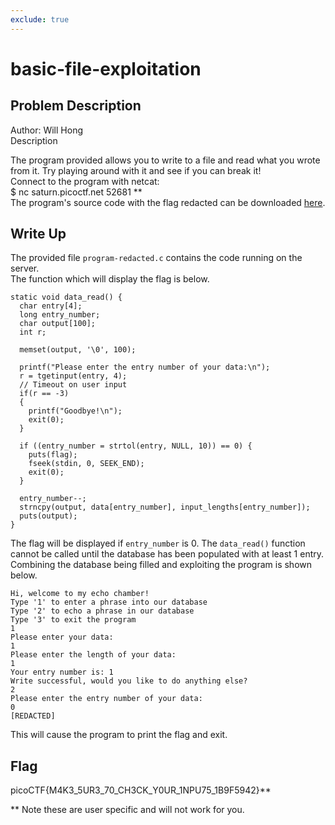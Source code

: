 ```yaml
---
exclude: true
---
```

# basic-file-exploitation

## Problem Description
Author: Will Hong  
Description

The program provided allows you to write to a file and read what you wrote from it. Try playing around with it and see if you can break it!  
Connect to the program with netcat:  
$ nc saturn.picoctf.net 52681 **   
The program's source code with the flag redacted can be downloaded [here](https://artifacts.picoctf.net/c/543/program-redacted.c).  

## Write Up

The provided file `program-redacted.c` contains the code running on the server.  
The function which will display the flag is below.
```
static void data_read() {
  char entry[4];
  long entry_number;
  char output[100];
  int r;

  memset(output, '\0', 100);
  
  printf("Please enter the entry number of your data:\n");
  r = tgetinput(entry, 4);
  // Timeout on user input
  if(r == -3)
  {
    printf("Goodbye!\n");
    exit(0);
  }
  
  if ((entry_number = strtol(entry, NULL, 10)) == 0) {
    puts(flag);
    fseek(stdin, 0, SEEK_END);
    exit(0);
  }

  entry_number--;
  strncpy(output, data[entry_number], input_lengths[entry_number]);
  puts(output);
}
```

The flag will be displayed if `entry_number` is 0.
The `data_read()` function cannot be called until the database has been populated with at least 1 entry.  
Combining the database being filled and exploiting the program is shown below.

```
Hi, welcome to my echo chamber!
Type '1' to enter a phrase into our database
Type '2' to echo a phrase in our database
Type '3' to exit the program
1
Please enter your data:
1
Please enter the length of your data:
1
Your entry number is: 1
Write successful, would you like to do anything else?
2
Please enter the entry number of your data:
0
[REDACTED]
```
This will cause the program to print the flag and exit.

## Flag

picoCTF{M4K3_5UR3_70_CH3CK_Y0UR_1NPU75_1B9F5942}**  

** Note these are user specific and will not work for you.
